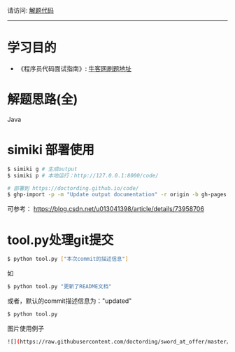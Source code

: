 请访问: <a href="https://doctording.github.io/code/" target="_blank">解题代码</a>

---

# 学习目的

* 《程序员代码面试指南》: <a href="https://www.nowcoder.com/ta/programmer-code-interview-guide?page=1" target="_blank">牛客网刷题地址</a>

# 解题思路(全)

Java

# simiki 部署使用

```bash
$ simiki g # 生成output
$ simiki p # 本地运行：http://127.0.0.1:8000/code/
```

```bash
# 部署到 https://doctording.github.io/code/
$ ghp-import -p -m "Update output documentation" -r origin -b gh-pages output
```

可参考： https://blog.csdn.net/u013041398/article/details/73958706

# tool.py处理git提交

```bash
$ python tool.py ["本次commit的描述信息"]
```

如
```bash
$ python tool.py "更新了README文档"
```

或者，默认的commit描述信息为："updated"
```bash
$ python tool.py
```

图片使用例子

```bash
![](https://raw.githubusercontent.com/doctording/sword_at_offer/master/content/solved_by_java/imgs/circle.png)
```
